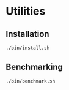 # Utilities

## Installation
```bash
./bin/install.sh
```

## Benchmarking
```bash
./bin/benchmark.sh
```
